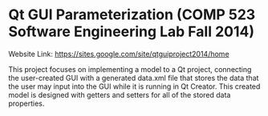 Qt GUI Parameterization (COMP 523 Software Engineering Lab Fall 2014)
=====

Website Link: https://sites.google.com/site/qtguiproject2014/home

This project focuses on implementing a model to a Qt project, connecting the user-created GUI with a generated data.xml file that stores the data that the user may input into the GUI while it is running in Qt Creator. This created model is designed with getters and setters for all of the stored data properties.
